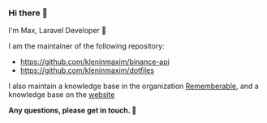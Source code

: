 ### Hi there 👋

I'm Max, Laravel Developer 🔭

I am the maintainer of the following repository:
* https://github.com/kleninmaxim/binance-api
* https://github.com/kleninmaxim/dotfiles

I also maintain a knowledge base in the organization [Rememberable](https://github.com/Rememberable), and a knowledge base on the [website](https://klenin.gitbook.io/rememberable)

**Any questions, please get in touch. 🌱**
